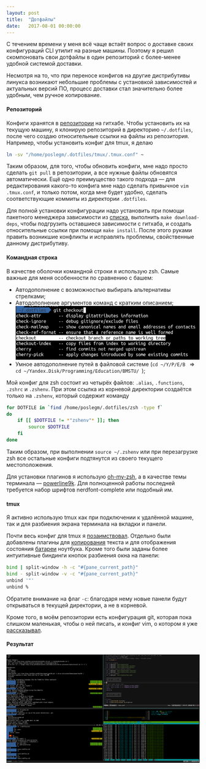 ```yaml
---
layout: post
title:  "Дотфайлы"
date:   2017-08-01 00:00:00
---
```


С течением времени у меня всё чаще встаёт вопрос о доставке своих конфигураций CLI утилит на разные машины. Поэтому я решил скомпоновать свои дотфайлы в один репозиторий с более-менее удобной системой доставки. 

Несмотря на то, что при переносе конфигов на другие дистрибутивы линукса возникают небольшие проблемы с установкой зависимостей и актуальных версий ПО, процесс доставки стал значительно более удобным, чем ручное копирование.

#### Репозиторий

Конфиги хранятся в [репозитории](https://github.com/poslegm/dotfiles) на гитхабе. Чтобы установить их на текущую машину, я клонирую репозиторий в директорию `~/.dotfiles`, после чего создаю относительные ссылки на файлы из репозитория. Например, чтобы установить конфиг для tmux, я делаю 
```sh
ln -sv "/home/poslegm/.dotfiles/tmux/.tmux.conf" ~
``` 

Таким образом, для того, чтобы обновить конфиги, мне надо просто сделать `git pull` в репозитории, а все нужные файлы обновятся автоматически. Ещё одно преимущество такого подхода ― для редактирования какого-то конфига мне надо сделать привычное `vim .tmux.conf`, и только потом, когда мне будет удобно, сделать соответствующие коммиты из директории `.dotfiles`.

Для полной установки конфигурации надо установить при помощи пакетного менеджера зависимости из [списка](https://github.com/poslegm/dotfiles/blob/master/requirements.txt), выполнить `make download-deps`, чтобы подгрузить оставшиеся зависимости с гитхаба, и создать относительные ссылки при помощи `make install`. После этого руками править возникшие конфликты и исправлять проблемы, свойственные данному дистрибутиву.

#### Командная строка

В качестве оболочки командной строки я использую zsh. Самые важные для меня особенности по сравнению с башем:

* Автодополнение с возможностью выбирать альтернативы стрелками;
* Автодополнение аргументов команд с кратким описанием;
  ![](/assets/images/dotfiles/autocomplete.png)
* Умное автодополнение путей в файловой системе (`cd ~/Y/P/E/B ` => `cd ~/Yandex.Disk/Programming/Education/BMSTU/ `);

Мой конфиг для zsh состоит из четырёх файлов: `.alias`, `.functions`, `.zshrc` и `.zshenv`. При этом ссылка из корневой директории создаётся только на `.zshenv`, который содержит команду

```sh
for DOTFILE in `find /home/poslegm/.dotfiles/zsh -type f`
do
    if [[ $DOTFILE != *"zshenv"* ]]; then
        source $DOTFILE
    fi
done 
```

Таким образом, при выполнении `source ~/.zshenv` или при перезагрузке zsh все остальные конфиги подтянутся из своего текущего местоположения.

Для установки плагинов я использую [oh-my-zsh](https://github.com/robbyrussell/oh-my-zsh), а в качестве темы терминала ― [powerline9k](https://github.com/bhilburn/powerlevel9k). Для полноценной работы последней требуется набор шрифтов nerdfont-complete или подобный им.

#### tmux

Я активно использую tmux как при подключении к удалённой машине, так и для разбиения экрана терминала на вкладки и панели. 

Почти весь конфиг для tmux я [позаимствовал](http://www.hamvocke.com/blog/a-guide-to-customizing-your-tmux-conf/). Отдельно были добавлены плагины для [копирования](https://github.com/tmux-plugins/tmux-yank) текста и для отображения состояния [батареи](https://github.com/tmux-plugins/tmux-battery) ноутбука. Кроме того были заданы более интуитивные биндинги кнопок разбиения окна на панели:

```sh
bind | split-window -h -c "#{pane_current_path}"
bind - split-window -v -c "#{pane_current_path}"
unbind '"'
unbind %
```

Обратите внимание на флаг `-c`: благодаря нему новые панели будут открываться в текущей директории, а не в корневой.

Кроме того, в моём репозитории есть конфигурация git, которая пока слишком маленькая, чтобы о ней писать, и конфиг vim, о котором я уже [рассказывал](/2017/07/30/my-vim).

#### Результат

[![](/assets/images/dotfiles/result.png)](/assets/images/dotfiles/result.png)